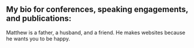 ## My bio for conferences, speaking engagements, and publications:

Matthew is a father, a husband, and a friend. He makes websites because he wants you to be happy.